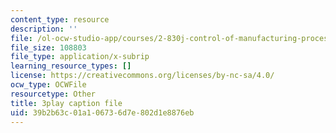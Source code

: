 ```yaml
---
content_type: resource
description: ''
file: /ol-ocw-studio-app/courses/2-830j-control-of-manufacturing-processes-sma-6303-spring-2008/39b2b63c01a106736d7e802d1e8876eb_ZUkM3_qPBo0.srt
file_size: 108803
file_type: application/x-subrip
learning_resource_types: []
license: https://creativecommons.org/licenses/by-nc-sa/4.0/
ocw_type: OCWFile
resourcetype: Other
title: 3play caption file
uid: 39b2b63c-01a1-0673-6d7e-802d1e8876eb
---
```

